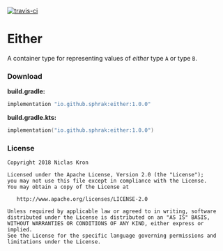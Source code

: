 [![travis-ci](https://travis-ci.org/sphrak/Either.svg?branch=master)](https://travis-ci.org/sphrak/Either)

# Either
A container type for representing values of _either_ type `A` or type `B`. 

### Download 

**build.gradle:**

```groovy
implementation "io.github.sphrak:either:1.0.0"
```

**build.gradle.kts:**

```kotlin
implementation("io.github.sphrak:either:1.0.0")
```

### License

	Copyright 2018 Niclas Kron

	Licensed under the Apache License, Version 2.0 (the "License");
	you may not use this file except in compliance with the License.
	You may obtain a copy of the License at

	   http://www.apache.org/licenses/LICENSE-2.0

	Unless required by applicable law or agreed to in writing, software
	distributed under the License is distributed on an "AS IS" BASIS,
	WITHOUT WARRANTIES OR CONDITIONS OF ANY KIND, either express or implied.
	See the License for the specific language governing permissions and
	limitations under the License.
